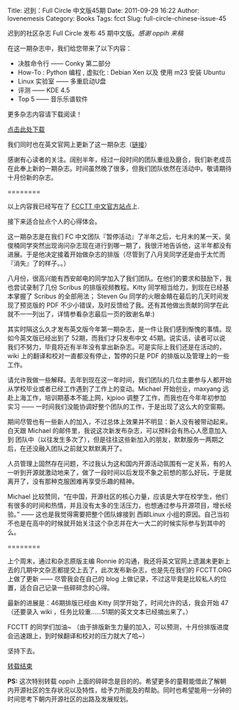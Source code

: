 Title: 迟到：Full Circle 中文版45期
Date: 2011-09-29 16:22
Author: lovenemesis
Category: Books
Tags: fcct
Slug: full-circle-chinese-issue-45

迟到的社区杂志 Full Circle 发布 45 期中文版。*感谢 oppih 来稿*

在这一期杂志中，我们给您带来了以下内容：

-   决胜命令行 —— Conky 第二部分
-   How-To : Python 编程 , 虚拟化 : Debian Xen 以及 使用 m23 安装 Ubuntu
-   Linux 实验室 —— 多重启动U盘
-   评测 —— KDE 4.5
-   Top 5 —— 音乐乐谱软件

更多杂志内容请下载阅读！

[点击此处下载](http://fullcirclectt.googlecode.com/files/issue45_zh-CN.pdf)

我们同时也在英文官网上更新了这一期杂志（[链接](http://fullcirclemagazine.org/issue-45/)）

感谢有心读者的关注。阔别半年，经过一段时间的团队重组及磨合，我们新老成员在此奉上新的一期杂志。时间虽然晚了很多，但我们团队依然在活动中。敬请期待十月份新的杂志。

========

以上内容我已经写在了 [FCCTT 中文官方站点](http://fcctt.org/?p=743)上.

接下来适合扯点个人的心得体会。

这一期杂志是在我们 FC
中文团队『暂停活动』了半年之后，七月末的某一天，吴俊楠同学突然出现询问杂志现在进行到哪一期了，我很汗地告诉他，这半年都没有进展。于是他决定接着开始做杂志的排版（尽管到了八月吴同学还是由于太忙而『消失』了的样子。。）

八月份，很高兴能有西安邮电的同学加入了我们团队。在他们的要求和鼓励下，我也尝试录制了几份
Scribus 的排版视频教程。Kitty 同学相当给力，到现在已经基本掌握了 Scribus
的全部用法； Steven Gu 同学的火眼金睛在最后的几天时间发现了预览版的 PDF
不少小错误，及时反馈给了我。还有其他做出贡献的同学在此就不一一列出了，详情参看杂志最后一页的致谢名单:)

其实时隔这么久才发布英文版今年第一期杂志，是一件让我们感到惭愧的事情。现如今英文版已经出到了
52期，而我们才只发布中文
45期。说实话，读者可以说我们不努力，毕竟将近有半年没有拿出新杂志。可是实际上我们还是在活动的，wiki
上的翻译和校对一直都没有停止，暂停的只是 PDF
的排版以及管理上的一些工作。

请允许我做一些解释。去年到现在这一年时间，我们团队的几位主要参与人都开始从学校毕业或者已经工作遇到了工作上的变动。Michael
开始创业，maxyang 远赴上海工作，培训期基本不能上网，kjpioo
调整了工作，而我也在今年年初参加实习 ——
一时间我们没能协调好整个团队的工作，于是出现了这么大的空窗期。

期间尽管也有一些新人的加入，不过总体上效果并不明显：新人没有被带动起来。白天跟
Michael 的邮件里，我说这次新发布杂志，可以预料会有热心人愿意加入到
团队中（以往发生多次了），但是往往这些新加入的朋友，默默服务一两期之后，在还没融入团队之前就又默默离开了。

人员管理上固然存在问题，不过我认为这和国内开源活动氛围有一定关系，有的人一听到开源就激动地来了，做了一段时间以后发现不象之前想的那么好玩，于是就离开了，没有那种克服困难再享受乐趣的精神。

Michael
比较赞同，“在中国，开源社区的核心力量，应该是大学在校学生，他们有很多的时间和热情，并且没有太多的生活压力，也想通过参与开源项目，增长经验。”
—— 这也是我觉得需要把整个团队嫁接到 西邮Linux
小组的原因。自己当初不也是在高中的时候就开始关注这个杂志并在大一大二的时候实际参与到其中的么。

========

上个周末，通过和杂志原版主编 Ronnie
的沟通，我还将英文官网上遗漏未更新上去的几期中文杂志都提交上去了，此次发布新杂志，也是先在我们的
FCCTT.ORG 上做了更新 —— 尽管我会在自己的 blog
上做记录，不过这毕竟是比较私人的位置，适合自己记录一些碎碎念的心得。

最新的进展是：46期排版已经由 Kitty 同学开始了，时间允许的话，我会开始 47
（还要录入 wiki ，任务比较重……51期的英文文本已经摘出来了。）

FCCTT 的同学们加油~
（由于排版新生力量的加入，可以预测，十月份排版进度会迅速跟上，到时候翻译和校对的压力就大了哈~）

坚持下去。

[转载结束](http://blog.oppih.me/?p=1138)

**PS:** 这次特别转载 oppih
上面的碎碎念是目的的。希望更多的童鞋能借此了解朝内开源社区的生存状况以及特性，给予力所能及的帮助。同时也希望能用一分钟的时间思考下朝内开源社区的出路及发展规划。
